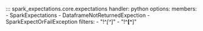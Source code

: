 
::: spark_expectations.core.expectations
    handler: python
    options:
        members:
            - SparkExpectations
            - DataframeNotReturnedExpection
            - SparkExpectOrFailException
        filters:
            - "!^_[^_]"
            - "!^__[^__]"
        